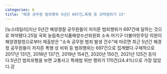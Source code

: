 ```yaml
---
categories: b
title: "해경 공무원 범죄행위 5년간 697건…폭행 등 강력범죄가 15"
---
```

[뉴스데일리]지난 5년간 해양경찰 공무원들이 저지른 범죄행위가 697건에 달하는 것으로 파악됐다.25일 국회 농림축산식품해양수산위원회 소속 어기구 더불어민주당 의원이 해양경찰청으로부터 제출받은 "소속 공무원 범죄 발생 건수"에 따르면 최근 5년간 해경청 공무원들이 저지른 폭행·성 비위 등 범죄행위는 697건으로 집계됐다.구체적으로 2017년 131건, 2018년 137건, 2019년 154건, 2020년 150건, 2021년 125건 등이다.5년간 범죄유형을 보면 교통사고 특례법 위반 행위가 170건(24.4%)으로 가장 많았다.강